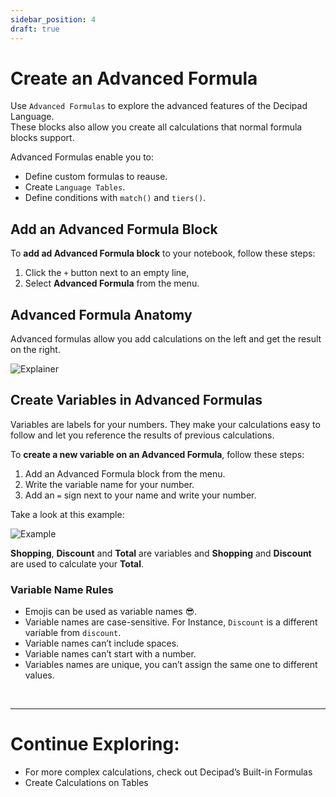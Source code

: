 ```yaml
---
sidebar_position: 4
draft: true
---
```


# Create an Advanced Formula

Use `Advanced Formulas` to explore the advanced features of the Decipad Language. <br />
These blocks also allow you create all calculations that normal formula blocks support.

Advanced Formulas enable you to:

- Define custom formulas to reause.
- Create `Language Tables`.
- Define conditions with `match()` and `tiers()`.

## Add an Advanced Formula Block

To **add ad Advanced Formula block** to your notebook, follow these steps:

1.  Click the `+` button next to an empty line,
2.  Select **Advanced Formula** from the menu.

## Advanced Formula Anatomy

Advanced formulas allow you add calculations on the left and get the result on the right.

![Explainer](https://user-images.githubusercontent.com/12210180/198010628-9aa8bda8-d1f9-4b41-b6a6-ccc43b19e9e3.png)

## Create Variables in Advanced Formulas

Variables are labels for your numbers. They make your calculations easy to follow and let you reference the results of previous calculations.

To **create a new variable on an Advanced Formula**, follow these steps:

1.  Add an Advanced Formula block from the menu.
2.  Write the variable name for your number.
3.  Add an `=` sign next to your name and write your number.

Take a look at this example:

![Example](https://user-images.githubusercontent.com/12210180/198111866-1475915c-bedc-4a08-ae4a-da904cda6d22.png)

**Shopping**, **Discount** and **Total** are variables and **Shopping** and **Discount** are used to calculate your **Total**.

### Variable Name Rules

- Emojis can be used as variable names 😎.
- Variable names are case-sensitive. For Instance, `Discount` is a different variable from `discount`.
- Variable names can’t include spaces.
- Variable names can’t start with a number.
- Variables names are unique, you can’t assign the same one to different values.

<br />

---

# Continue Exploring:

- For more complex calculations, check out Decipad’s Built-in Formulas
- Create Calculations on Tables
